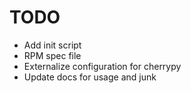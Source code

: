 # TODO

* Add init script
* RPM spec file
* Externalize configuration for cherrypy
* Update docs for usage and junk
